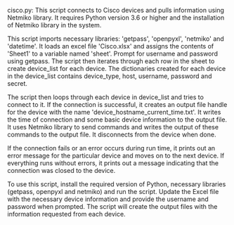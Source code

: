 cisco.py:
This script connects to Cisco devices and pulls information using Netmiko library. It requires Python version 3.6 or higher and the installation of Netmiko library in the system.


This script imports necessary libraries: 'getpass', 'openpyxl', 'netmiko' and 'datetime'. It loads an excel file 'Cisco.xlsx' and assigns the contents of 'Sheet1' to a variable named 'sheet'. Prompt for username and password using getpass. The script then iterates through each row in the sheet to create device_list for each device. The dictionaries created for each device in the device_list contains device_type, host, username, password and secret. 


The script then loops through each device in device_list and tries to connect to it. If the connection is successful, it creates an output file handle for the device with the name 'device_hostname_current_time.txt'. It writes the time of connection and some basic device information to the output file. It uses Netmiko library to send commands and writes the output of these commands to the output file. It disconnects from the device when done. 


If the connection fails or an error occurs during run time, it prints out an error message for the particular device and moves on to the next device. If everything runs without errors, it prints out a message indicating that the connection was closed to the device.


To use this script, install the required version of Python, necessary libraries (getpass, openpyxl and netmiko) and run the script. Update the Excel file with the necessary device information and provide the username and password when prompted. The script will create the output files with the information requested from each device.


